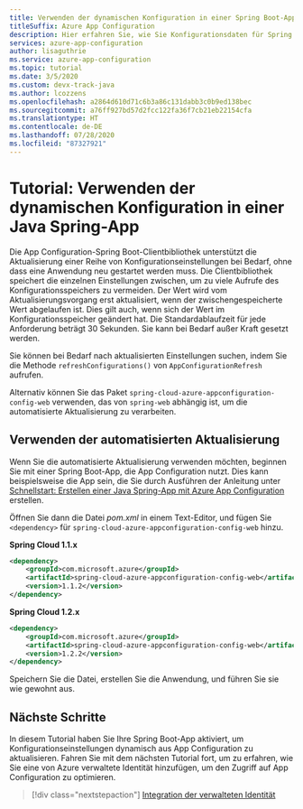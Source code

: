 ```yaml
---
title: Verwenden der dynamischen Konfiguration in einer Spring Boot-App
titleSuffix: Azure App Configuration
description: Hier erfahren Sie, wie Sie Konfigurationsdaten für Spring Boot-Apps dynamisch aktualisieren.
services: azure-app-configuration
author: lisaguthrie
ms.service: azure-app-configuration
ms.topic: tutorial
ms.date: 3/5/2020
ms.custom: devx-track-java
ms.author: lcozzens
ms.openlocfilehash: a2864d610d71c6b3a86c131dabb3c0b9ed138bec
ms.sourcegitcommit: a76ff927bd57d2fcc122fa36f7cb21eb22154cfa
ms.translationtype: HT
ms.contentlocale: de-DE
ms.lasthandoff: 07/28/2020
ms.locfileid: "87327921"
---
```

# <a name="tutorial-use-dynamic-configuration-in-a-java-spring-app"></a>Tutorial: Verwenden der dynamischen Konfiguration in einer Java Spring-App

Die App Configuration-Spring Boot-Clientbibliothek unterstützt die Aktualisierung einer Reihe von Konfigurationseinstellungen bei Bedarf, ohne dass eine Anwendung neu gestartet werden muss. Die Clientbibliothek speichert die einzelnen Einstellungen zwischen, um zu viele Aufrufe des Konfigurationsspeichers zu vermeiden. Der Wert wird vom Aktualisierungsvorgang erst aktualisiert, wenn der zwischengespeicherte Wert abgelaufen ist. Dies gilt auch, wenn sich der Wert im Konfigurationsspeicher geändert hat. Die Standardablaufzeit für jede Anforderung beträgt 30 Sekunden. Sie kann bei Bedarf außer Kraft gesetzt werden.

Sie können bei Bedarf nach aktualisierten Einstellungen suchen, indem Sie die Methode `refreshConfigurations()` von `AppConfigurationRefresh` aufrufen.

Alternativ können Sie das Paket `spring-cloud-azure-appconfiguration-config-web` verwenden, das von `spring-web` abhängig ist, um die automatisierte Aktualisierung zu verarbeiten.

## <a name="use-automated-refresh"></a>Verwenden der automatisierten Aktualisierung

Wenn Sie die automatisierte Aktualisierung verwenden möchten, beginnen Sie mit einer Spring Boot-App, die App Configuration nutzt. Dies kann beispielsweise die App sein, die Sie durch Ausführen der Anleitung unter [Schnellstart: Erstellen einer Java Spring-App mit Azure App Configuration](quickstart-java-spring-app.md) erstellen.

Öffnen Sie dann die Datei *pom.xml* in einem Text-Editor, und fügen Sie `<dependency>` für `spring-cloud-azure-appconfiguration-config-web` hinzu.

**Spring Cloud 1.1.x**

```xml
<dependency>
    <groupId>com.microsoft.azure</groupId>
    <artifactId>spring-cloud-azure-appconfiguration-config-web</artifactId>
    <version>1.1.2</version>
</dependency>
```

**Spring Cloud 1.2.x**

```xml
<dependency>
    <groupId>com.microsoft.azure</groupId>
    <artifactId>spring-cloud-azure-appconfiguration-config-web</artifactId>
    <version>1.2.2</version>
</dependency>
```

Speichern Sie die Datei, erstellen Sie die Anwendung, und führen Sie sie wie gewohnt aus.

## <a name="next-steps"></a>Nächste Schritte

In diesem Tutorial haben Sie Ihre Spring Boot-App aktiviert, um Konfigurationseinstellungen dynamisch aus App Configuration zu aktualisieren. Fahren Sie mit dem nächsten Tutorial fort, um zu erfahren, wie Sie eine von Azure verwaltete Identität hinzufügen, um den Zugriff auf App Configuration zu optimieren.

> [!div class="nextstepaction"]
> [Integration der verwalteten Identität](./howto-integrate-azure-managed-service-identity.md)
